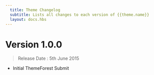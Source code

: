 ```yaml
---
  title: Theme Changelog
  subtitle: Lists all changes to each version of {{theme.name}}
  layout: docs.hbs
---
```


# Version 1.0.0
> Release Date : 5th June 2015

- Initial ThemeForest Submit